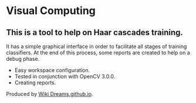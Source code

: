 # Visual Computing

## This is a tool to help on Haar cascades training.
It has a simple graphical interface in order to facilitate all stages of training classifiers.
At the end of this process, some reports are created to help on a debug phase.

- Easy workspace configuration.
- Tested in conjunction with OpenCV 3.0.0.
- Creating reports.

Produced by [Wiki Dreams.github.io](https://WikiDreams.github.io/).